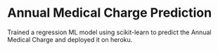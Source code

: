 # Annual Medical Charge Prediction
Trained a regression ML model using scikit-learn to predict the Annual Medical Charge and deployed it on heroku.

